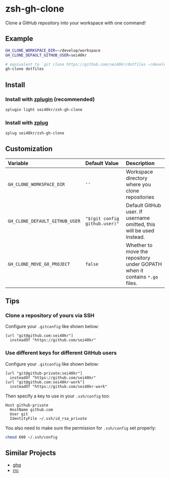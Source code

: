 # zsh-gh-clone

Clone a GitHub repository into your workspace with one command!

## Example

```zsh
GH_CLONE_WORKSPACE_DIR=~/develop/workspace
GH_CLONE_DEFAULT_GITHUB_USER=sei40kr

# equivalent to `git clone https://github.com/sei40kr/dotfiles ~/develop/workspace/sei40kr/dotfiles`
gh-clone dotfiles
```

## Install

### Install with [zplugin](https://github.com/zdharma/zplugin) (recommended)

```zsh
zplugin light sei40kr/zsh-gh-clone
```

### Install with [zplug](https://github.com/zplug/zplug)

```zsh
zplug sei40kr/zsh-gh-clone
```

## Customization

| Variable                       | Default Value                 | Description                                                                |
| :--                            | :--                           | :--                                                                        |
| `GH_CLONE_WORKSPACE_DIR`       | `''`                          | Workspace directory where you clone repositories                           |
| `GH_CLONE_DEFAULT_GITHUB_USER` | `"$(git config github.user)"` | Default GitHub user. If username omitted, this will be used instead.       |
| `GH_CLONE_MOVE_GO_PROJECT`     | `false`                       | Whether to move the repository under GOPATH when it contains `*.go` files. |

## Tips

### Clone a repository of yours via SSH

Configure your `.gitconfig` like shown below:

```gitconfig
[url "git@github.com:sei40kr"]
  insteadOf "https://github.com/sei40kr"
```

### Use different keys for different GitHub users

Configure your `.gitconfig` like shown below:

```gitconfig
[url "git@github-private:sei40kr"]
  insteadOf "https://github.com/sei40kr"
[url "git@github.com:sei40kr-work"]
  insteadOf "https://github.com/sei40kr-work"
```

Then specify a key to use in your `.ssh/config` too:

```ssh-config
Host github-private
  HostName github.com
  User git
  IdentityFile ~/.ssh/id_rsa_private
```

You also need to make sure the permission for `.ssh/config` set properly:

```zsh
chmod 600 ~/.ssh/config
```

## Similar Projects

- [ghq](https://github.com/motemen/ghq)
- [rrc](https://github.com/mopemope/rrc)
